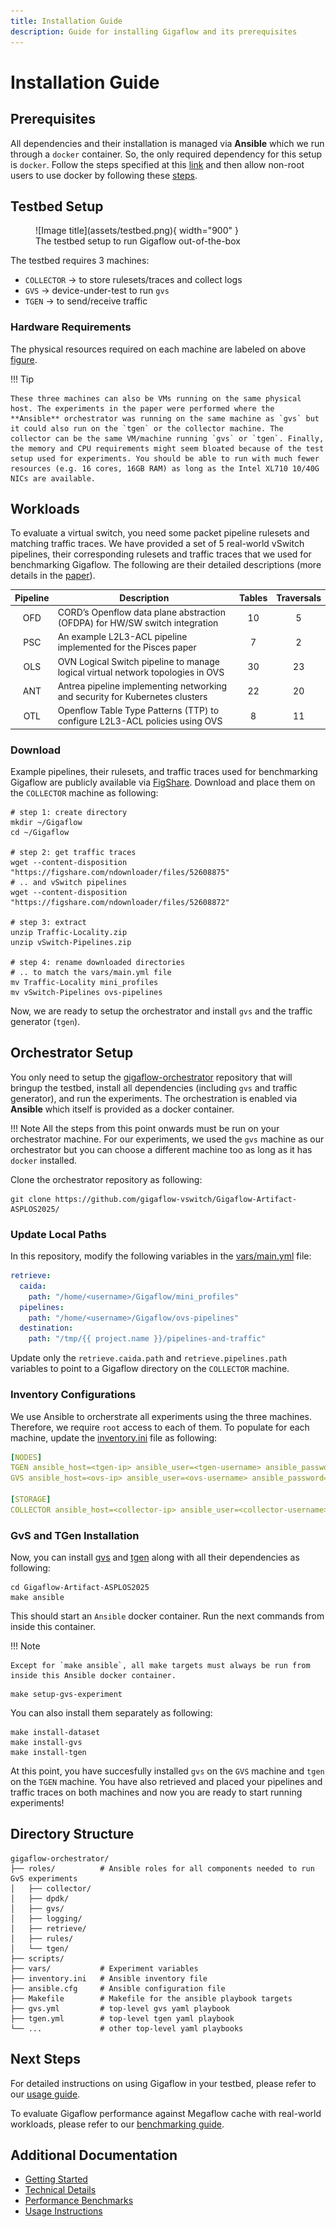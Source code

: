 ```yaml
---
title: Installation Guide
description: Guide for installing Gigaflow and its prerequisites
---
```


# Installation Guide

## Prerequisites

<!-- !!! Dependencies -->

All dependencies and their installation is managed via **Ansible** which we run through a `docker` container. 
So, the only required dependency for this setup is `docker`. 
Follow the steps specified at this [link](https://docs.docker.com/engine/install/ubuntu/#install-using-the-repository) and then allow non-root users to use docker by following these [steps](https://docs.docker.com/engine/install/linux-postinstall/).

## Testbed Setup

<figure markdown="span" id="testbed-figure">
  ![Image title](assets/testbed.png){ width="900" }
  <figcaption>The testbed setup to run Gigaflow out-of-the-box</figcaption>
</figure>

The testbed requires 3 machines: 

* `COLLECTOR` &#8594; to store rulesets/traces and collect logs
* `GVS` &#8594; device-under-test to run `gvs`
* `TGEN` &#8594; to send/receive traffic

### Hardware Requirements

The physical resources required on each machine are labeled on above [figure](#testbed-figure).

!!! Tip

    These three machines can also be VMs running on the same physical host. The experiments in the paper were performed where the **Ansible** orchestrator was running on the same machine as `gvs` but it could also run on the `tgen` or the collector machine. The collector can be the same VM/machine running `gvs` or `tgen`. Finally, the memory and CPU requirements might seem bloated because of the test setup used for experiments. You should be able to run with much fewer resources (e.g. 16 cores, 16GB RAM) as long as the Intel XL710 10/40G NICs are available.

## Workloads
To evaluate a virtual switch, you need some packet pipeline rulesets and matching traffic traces.
We have provided a set of 5 real-world vSwitch pipelines, their corresponding rulesets and traffic traces that we used for benchmarking Gigaflow.
The following are their detailed descriptions (more details in the [paper](https://dl.acm.org/doi/10.1145/3676641.3716000)).

| **Pipeline** | **Description** | **Tables** | **Traversals** |
|:--------:|-----------|:------:|:----------:|
| OFD | CORD’s Openflow data plane abstraction (OFDPA) for HW/SW switch integration | 10 | 5 |
| PSC | An example L2L3-ACL pipeline implemented for the Pisces paper | 7 | 2 |
| OLS | OVN Logical Switch pipeline to manage logical virtual network topologies in OVS | 30 | 23 |
| ANT | Antrea pipeline implementing networking and security for Kubernetes clusters | 22 | 20 |
| OTL | Openflow Table Type Patterns (TTP) to configure L2L3-ACL policies using OVS | 8 | 11 |

### Download 

Example pipelines, their rulesets, and traffic traces used for benchmarking Gigaflow are publicly available via [FigShare](https://figshare.com/articles/dataset/Gigaflow_vSwitch_Pipelines_and_Traffic_Traces/28489208).
Download and place them on the `COLLECTOR` machine as following:

```shell title="shell"
# step 1: create directory
mkdir ~/Gigaflow
cd ~/Gigaflow

# step 2: get traffic traces
wget --content-disposition "https://figshare.com/ndownloader/files/52608875"
# .. and vSwitch pipelines
wget --content-disposition "https://figshare.com/ndownloader/files/52608872"

# step 3: extract
unzip Traffic-Locality.zip
unzip vSwitch-Pipelines.zip

# step 4: rename downloaded directories
# .. to match the vars/main.yml file
mv Traffic-Locality mini_profiles
mv vSwitch-Pipelines ovs-pipelines
```

Now, we are ready to setup the orchestrator and install `gvs` and the traffic generator (`tgen`).

## Orchestrator Setup

You only need to setup the [gigaflow-orchestrator](https://github.com/gigaflow-vswitch/Gigaflow-Artifact-ASPLOS2025/) repository that will bringup the testbed, install all dependencies (including `gvs` and traffic generator), and run the experiments. 
The orchestration is enabled via **Ansible** which itself is provided as a docker container.

!!! Note
    All the steps from this point onwards must be run on your orchestrator machine. For our experiments, we used the `gvs` machine as our orchestrator but you can choose a different machine too as long as it has `docker` installed.

Clone the orchestrator repository as following:

```shell title="shell"
git clone https://github.com/gigaflow-vswitch/Gigaflow-Artifact-ASPLOS2025/
```

### Update Local Paths

In this repository, modify the following variables in the [vars/main.yml](https://github.com/gigaflow-vswitch/Gigaflow-Artifact-ASPLOS2025/blob/asplos-25/vars/main.yml) file:

```yaml title="vars/main.yml" linenums="171"
retrieve:
  caida:
    path: "/home/<username>/Gigaflow/mini_profiles"
  pipelines:
    path: "/home/<username>/Gigaflow/ovs-pipelines"
  destination: 
    path: "/tmp/{{ project.name }}/pipelines-and-traffic"
```

Update only the `retrieve.caida.path` and `retrieve.pipelines.path` variables to point to a Gigaflow directory on the `COLLECTOR` machine.

### Inventory Configurations

We use Ansible to orcherstrate all experiments using the three machines. 
Therefore, we require `root` access to each of them. 
To populate for each machine, update the [inventory.ini](https://github.com/gigaflow-vswitch/Gigaflow-Artifact-ASPLOS2025/blob/asplos-25/inventory.ini) file as following:

```yaml title="inventory.ini" linenums="1"
[NODES]
TGEN ansible_host=<tgen-ip> ansible_user=<tgen-username> ansible_password=<tgen-password> ansible_sudo_pass=<tgen-root-password>
GVS ansible_host=<ovs-ip> ansible_user=<ovs-username> ansible_password=<ovs-password> ansible_sudo_pass=<ovs-root-password>

[STORAGE]
COLLECTOR ansible_host=<collector-ip> ansible_user=<collector-username> ansible_password=<collector-password> ansible_sudo_pass=<collector-root-password> ansible_ssh_user=<collector-username> ansible_ssh_pass=<collector-root-password>
```

### GvS and TGen Installation

Now, you can install [gvs](https://github.com/gigaflow-vswitch/gvs) and [tgen](https://github.com/gigaflow-vswitch/tgen) along with all their dependencies as following:

```shell title="shell"
cd Gigaflow-Artifact-ASPLOS2025
make ansible
```

This should start an `Ansible` docker container.
Run the next commands from inside this container.

!!! Note

    Except for `make ansible`, all make targets must always be run from inside this Ansible docker container.

```shell title="Ansible Container"
make setup-gvs-experiment
```

You can also install them separately as following:

```shell title="Ansible Container"
make install-dataset
make install-gvs
make install-tgen
```

At this point, you have succesfully installed `gvs` on the `GVS` machine and `tgen` on the `TGEN` machine.
You have also retrieved and placed your pipelines and traffic traces on both machines and now you are ready to start running experiments!

## Directory Structure

```
gigaflow-orchestrator/
├── roles/          # Ansible roles for all components needed to run GvS experiments
│   ├── collector/
│   ├── dpdk/
│   ├── gvs/
│   ├── logging/
│   ├── retrieve/
│   ├── rules/
│   └── tgen/
├── scripts/        
├── vars/           # Experiment variables
├── inventory.ini   # Ansible inventory file
├── ansible.cfg     # Ansible configuration file
├── Makefile        # Makefile for the ansible playbook targets
├── gvs.yml         # top-level gvs yaml playbook
├── tgen.yml        # top-level tgen yaml playbook
└── ...             # other top-level yaml playbooks
```

## Next Steps

For detailed instructions on using Gigaflow in your testbed, please refer to our [usage guide](usage.md).

To evaluate Gigaflow performance against Megaflow cache with real-world workloads, please refer to our [benchmarking guide](benchmarks.md).

## Additional Documentation

* [Getting Started](getting-started.md)
* [Technical Details](technical-details.md)
* [Performance Benchmarks](benchmarks.md)
* [Usage Instructions](usage.md)